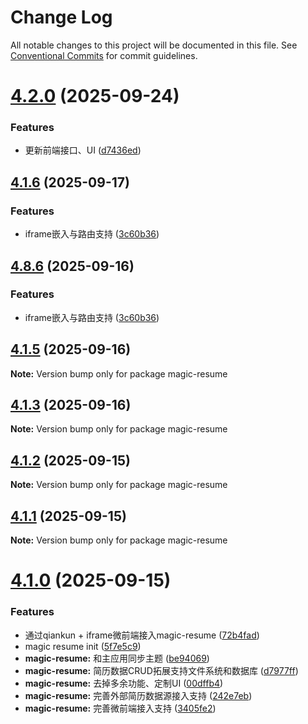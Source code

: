 # Change Log

All notable changes to this project will be documented in this file.
See [Conventional Commits](https://conventionalcommits.org) for commit guidelines.

# [4.2.0](https://github.com/weicanie/prisma-ai/compare/v4.1.7...v4.2.0) (2025-09-24)

### Features

- 更新前端接口、UI ([d7436ed](https://github.com/weicanie/prisma-ai/commit/d7436edbc41b6880339ae30ccd288a74d71a6e58))

## [4.1.6](https://github.com/weicanie/prisma-ai/compare/v4.1.5...v4.1.6) (2025-09-17)

### Features

- iframe嵌入与路由支持 ([3c60b36](https://github.com/weicanie/prisma-ai/commit/3c60b36876fab15e856dec788b8ed2dedd62d03f))

## [4.8.6](https://github.com/weicanie/prisma-ai/compare/v4.1.5...v4.8.6) (2025-09-16)

### Features

- iframe嵌入与路由支持 ([3c60b36](https://github.com/weicanie/prisma-ai/commit/3c60b36876fab15e856dec788b8ed2dedd62d03f))

## [4.1.5](https://github.com/weicanie/prisma-ai/compare/v4.1.4...v4.1.5) (2025-09-16)

**Note:** Version bump only for package magic-resume

## [4.1.3](https://github.com/weicanie/prisma-ai/compare/v4.1.2...v4.1.3) (2025-09-16)

**Note:** Version bump only for package magic-resume

## [4.1.2](https://github.com/weicanie/prisma-ai/compare/v4.1.1...v4.1.2) (2025-09-15)

**Note:** Version bump only for package magic-resume

## [4.1.1](https://github.com/weicanie/prisma-ai/compare/v4.1.0...v4.1.1) (2025-09-15)

**Note:** Version bump only for package magic-resume

# [4.1.0](https://github.com/weicanie/prisma-ai/compare/v4.0.1...v4.1.0) (2025-09-15)

### Features

- 通过qiankun + iframe微前端接入magic-resume ([72b4fad](https://github.com/weicanie/prisma-ai/commit/72b4fad6d2235484fac23acc682227e7be4ec7ef))
- magic resume init ([5f7e5c9](https://github.com/weicanie/prisma-ai/commit/5f7e5c9f08e1e3073676d2c5099729d313a54865))
- **magic-resume:** 和主应用同步主题 ([be94069](https://github.com/weicanie/prisma-ai/commit/be9406903e6a4093106475d4396021f9279cc46b))
- **magic-resume:** 简历数据CRUD拓展支持文件系统和数据库 ([d7977ff](https://github.com/weicanie/prisma-ai/commit/d7977ff490bb5385514437fdb60e41651e186c66))
- **magic-resume:** 去掉多余功能、定制UI ([00dffb4](https://github.com/weicanie/prisma-ai/commit/00dffb4bdfba3f408d7ab6a88506ae03fa410c46))
- **magic-resume:** 完善外部简历数据源接入支持 ([242e7eb](https://github.com/weicanie/prisma-ai/commit/242e7eba8a21374732588f8c86dea931dfb52a12))
- **magic-resume:** 完善微前端接入支持 ([3405fe2](https://github.com/weicanie/prisma-ai/commit/3405fe291c6ff123e7f14c3e17982a22974ab664))
